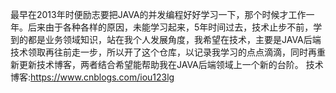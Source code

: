 最早在2013年时便励志要把JAVA的并发编程好好学习一下，那个时候才工作一年。后来由于各种各样的原因，未能学习起来，5年时间过去，技术止步不前，学到的都是业务领域知识，站在我个人发展角度，我希望在技术，主要是JAVA后端技术领取再往前走一步，所以开了这个仓库，以记录我学习的点点滴滴，同时再重新更新技术博客，两者结合希望能帮助我在JAVA后端领域上一个新的台阶。
技术博客:https://www.cnblogs.com/iou123lg
